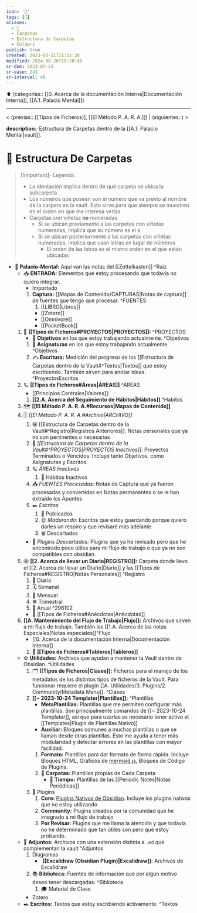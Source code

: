 ```yaml
---
icon: '📂'
tags: [📃]
aliases:
  - 📂
  - Carpetas
  - Estructura de Carpetas
  - Folders
publish: true
created: 2023-03-31T21:51:28
modified: 2024-08-26T18:20:49
sr-due: 2023-07-23
sr-ease: 241
sr-interval: 48
---
```


⬆️ (categorías:: [[0. Acerca de la documentación Interna|Documentación Interna]], [[A.1. Palacio Mental]])

---

< (previas:: [[Tipos de Ficheros]], [[El Método P. A. R. A.]]) | (siguientes::) >

**description**:: Estructura de Carpetas dentro de la [[A.1. Palacio Mental|vault]].

# 📂 Estructura De Carpetas

> [!important]- Leyenda:
> - La identación implica dentro de qué carpeta se ubica la subcarpeta
> - Los números que poseen son el número que va previo al nombre de la carpeta en la vault. Esto sirve para que siempre se muestren en el orden en que me interesa verlas
> - Carpetas con viñetas **no** numeradas
>   - Si se ubican previamente a las carpetas con viñetas numeradas, implica que su número es el `0`
>   - Si se ubican posteriormente a las carpetas con viñetas numeradas, implica que usan letras en lugar de números
> 	  - El orden de las letras es el mismo orden en el que están ubicadas

- 🔏 **Palacio-Mental:** Aquí van las notas del [[Zettelkasten]] ^Raiz
    - 📥 **ENTRADA:** Elementos que estoy procesando que todavía no quiero integrar.
        - Importado
        1. **Captura:** [[Mapas de Contenido/CAPTURAS|Notas de captura]] de fuentes que tengo que procesar. ^FUENTES
            1. [[LIBRO|Libros]]
            - [[Zotero]]
            - [[Omnivore]]
            - [[PocketBook]]
    1. 🏹 **[[Tipos de Ficheros#PROYECTOS|PROYECTOS]]:** ^PROYECTOS
        - 🎯 **Objetivos** en los que estoy trabajando actualmente. ^Objetivos
        1. 🏫 **Asignaturas** en los que estoy trabajando actualmente. ^Objetivos
        2. ✍️ **Escritura:** Medición del progreso de los [[Estructura de Carpetas dentro de la Vault#^Textos|Textos]] que estoy escribiendo. También sirven para anotar ideas. ^ProyectosEscritos
    2. 🪐 **[[Tipos de Ficheros#Áreas|ÁREAS]]** ^AREAS
        - [[Principios Centrales|Valores]]:
        1. **[[2.A. Acerca del Seguimiento de Hábitos|Hábitos]]** ^Habitos
    3. 🗺️ **[[El Método P. A. R. A.#Recursos|Mapas de Contenido]]**
    4. 🗄️ *[[El Método P. A. R. A.#Archivo|ARCHIVO]]*
        1. ㊙️ [[Estructura de Carpetas dentro de la Vault#^Registro|Registros Anteriores]]: Notas personales que ya no son pertinentes o necesarias
        2. 🏹 *[[Estructura de Carpetas dentro de la Vault#^PROYECTOS|PROYECTOS Inactivos]]:* Proyectos Terminados o Vencidos. Incluye tanto Objetivos, cómo Asignaturas y Escritos.
        3. 🪐 *ÁREAS Inactivas*
            1. 🔂 Hábitos Inactivos
        4. 📤 *FUENTES Procesadas:* Notas de Captura que ya fueron procesadas y convertidas en Notas permanentes o se le han extraído los Apuntes
        5. ✒️ *Escritos*
            1. 📰 Publicados
            2. 🌞 *Madurando:* Escritos que estoy guardando porque quiero darles un respiro y que revisaré más adelante
            3. 🗑️ Descartados
        - 🔌 *Plugins Descartados:* Plugins que ya he revisado pero que he encontrado poco útiles para mi flujo de trabajo o que ya no son compatibles con obsidian.
    5. ㊙️ **[[2. Acerca de llevar un Diario|REGISTRO]]:** Carpeta donde llevo el [[2. Acerca de llevar un Diario|Diario]] y las [[Tipos de Ficheros#REGISTRO|Notas Personales]] ^Registro
        1. 📆 Diario
        2. 🗓️ Semanal
        3. 📅 Mensual
        4. ☸️ Trimestral
        5. 🎇 Anual ^296102
        - 💽 [[Tipos de Ficheros#Anécdotas|Anécdotas]]
    6. **[[A. Mantenimiento del Flujo de Trabajo|Flujo]]:** Archivos que sirven a mi flujo de trabajo. También las [[1.A. Acerca de las notas Especiales|Notas especiales]]^Flujo
        - [[0. Acerca de la documentación Interna|Documentación Interna]]
        1. 📇 **[[Tipos de Ficheros#Tableros|Tableros]]**
    - ⚙️ **Utilidades:** Archivos que ayudan a mantener la Vault dentro de Obsidian. ^Utilidades
        1. 🗂️ **[[Tipos de Ficheros|Clases]]:** Ficheros para el manejo de los metadatos de los distintos tipos de ficheros de la Vault. Para funcionar requiere el plugin [[A. Utilidades/3. Plugins/2. Community/Metadata Menu]]. ^Clases
        2. **[[¬ 2023-10-24 Templater|Plantillas]]:** ^Plantillas
            - **MetaPlantillas:** Plantillas que me permiten configurar más plantillas. Son principalmente comandos de [[¬ 2023-10-24 Templater]], así que para usarlas es necesario tener activo el [[Templates|Plugin de Plantillas Nativo]]
            - **Auxiliar:** Bloques comunes a muchas plantillas o que se llaman desde otras plantillas. Esto me ayuda a tener más modularidad y detectar errores en las plantillas con mayor facilidad.
            1. **Formato:** Plantillas para dar formato de forma rápida. Incluye Bloques HTML, Gráficos de [mermaid.js](https://mermaid-js.github.io/mermaid/#/), Bloques de Código de Plugins.
            2. 📁 **Carpetas:** Plantillas propias de Cada Carpeta
                - 📒 **Tiempo:** Plantillas de las [[Periodic Notes|Notas Periódicas]]
        3. 🔌 Plugins
            1. **Core:** [Plugins Nativos de Obsidian](https://help.obsidian.md/Plugins/Core+plugins). Incluye los plugins nativos que no estoy utilizando
            2. **Community:** Plugins creados por la comunidad que he integrado a mi flujo de trabajo
            3. **Por Revisar:** Plugins que me llama la atención y que todavía no he determinado que tan útiles son pero que estoy probando.
    - 📎 **Adjuntos:** Archivos con una extensión distinta a `.md` que complementan la vault ^Adjuntos
        1. Diagramas
            - ️ **[[Excalidraw (Obsidian Plugin)|Excalidraw]]:** Archivos de Excalidraw
        2. 📚 **Biblioteca:** Fuentes de información que por algún motivo deseo tener descargadas. ^Biblioteca
            1. 🎓 Material de Clase
        - Zotero
    - ✒️ **Escritos:** Textos que estoy escribiendo activamente. ^Textos

